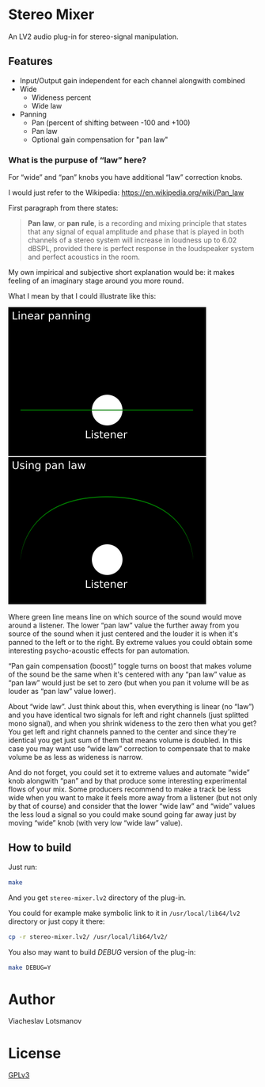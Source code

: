 # Stereo Mixer

An LV2 audio plug-in for stereo-signal manipulation.

## Features

- Input/Output gain independent for each channel alongwith combined
- Wide
	- Wideness percent
	- Wide law
- Panning
	- Pan (percent of shifting between -100 and +100)
	- Pan law
	- Optional gain compensation for "pan law"

### What is the purpuse of “law” here?

For “wide” and “pan” knobs you have additional “law” correction knobs.

I would just refer to the Wikipedia: https://en.wikipedia.org/wiki/Pan_law

First paragraph from there states:

> **Pan law**, or **pan rule**, is a recording and mixing principle that states
> that any signal of equal amplitude and phase that is played in both channels
> of a stereo system will increase in loudness up to 6.02 dBSPL, provided there
> is perfect response in the loudspeaker system and perfect acoustics in the
> room.

My own impirical and subjective short explanation would be: it makes feeling of
an imaginary stage around you more round.

What I mean by that I could illustrate like this:

![Pan law explanation](artwork/pan-law-explanation.png)

Where green line means line on which source of the sound would move around a
listener. The lower “pan law” value the further away from you source of the
sound when it just centered and the louder it is when it's panned to the left or
to the right. By extreme values you could obtain some interesting
psycho-acoustic effects for pan automation.

“Pan gain compensation (boost)” toggle turns on boost that makes volume of the
sound be the same when it's centered with any “pan law” value as “pan law” would
just be set to zero (but when you pan it volume will be as louder as “pan law”
value lower).

About “wide law”. Just think about this, when everything is linear (no “law”)
and you have identical two signals for left and right channels (just splitted
mono signal), and when you shrink wideness to the zero then what you get? You
get left and right channels panned to the center and since they're identical you
get just sum of them that means volume is doubled. In this case you may want use
“wide law” correction to compensate that to make volume be as less as wideness
is narrow.

And do not forget, you could set it to extreme values and automate “wide” knob
alongwith “pan” and by that produce some interesting experimental flows of your
mix. Some producers recommend to make a track be less wide when you want to make
it feels more away from a listener (but not only by that of course) and consider
that the lower “wide law” and “wide” values the less loud a signal so you could
make sound going far away just by moving “wide” knob (with very low “wide law”
value).

## How to build

Just run:

```bash
make
```

And you get `stereo-mixer.lv2` directory of the plug-in.

You could for example make symbolic link to it
in `/usr/local/lib64/lv2` directory or just copy it there:

```bash
cp -r stereo-mixer.lv2/ /usr/local/lib64/lv2/
```

You also may want to build _DEBUG_ version of the plug-in:

```bash
make DEBUG=Y
```

# Author

Viacheslav Lotsmanov

# License

[GPLv3](./LICENSE)
